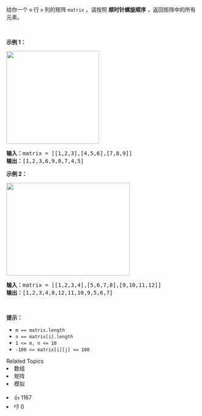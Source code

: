 <p>给你一个 <code>m</code> 行 <code>n</code> 列的矩阵&nbsp;<code>matrix</code> ，请按照 <strong>顺时针螺旋顺序</strong> ，返回矩阵中的所有元素。</p>

<p>&nbsp;</p>

<p><strong>示例 1：</strong></p> 
<img alt="" src="https://assets.leetcode.com/uploads/2020/11/13/spiral1.jpg" style="width: 242px; height: 242px;" /> 
<pre>
<strong>输入：</strong>matrix = [[1,2,3],[4,5,6],[7,8,9]]
<strong>输出：</strong>[1,2,3,6,9,8,7,4,5]
</pre>

<p><strong>示例 2：</strong></p> 
<img alt="" src="https://assets.leetcode.com/uploads/2020/11/13/spiral.jpg" style="width: 322px; height: 242px;" /> 
<pre>
<strong>输入：</strong>matrix = [[1,2,3,4],[5,6,7,8],[9,10,11,12]]
<strong>输出：</strong>[1,2,3,4,8,12,11,10,9,5,6,7]
</pre>

<p>&nbsp;</p>

<p><strong>提示：</strong></p>

<ul> 
 <li><code>m == matrix.length</code></li> 
 <li><code>n == matrix[i].length</code></li> 
 <li><code>1 &lt;= m, n &lt;= 10</code></li> 
 <li><code>-100 &lt;= matrix[i][j] &lt;= 100</code></li> 
</ul>

<div><div>Related Topics</div><div><li>数组</li><li>矩阵</li><li>模拟</li></div></div><br><div><li>👍 1167</li><li>👎 0</li></div>